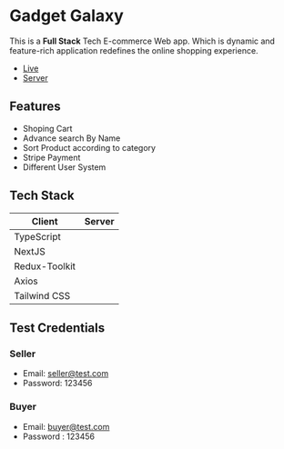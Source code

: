 
# Gadget Galaxy

This is a **Full Stack** Tech E-commerce Web app. Which is dynamic and feature-rich 
application redefines the online shopping experience.

- [Live](https://galaxy-gadget.vercel.app/)
- [Server](https://github.com/kmdshojib/gadget-galaxy-backend)
## Features

- Shoping Cart
- Advance search By Name
- Sort Product according to category
- Stripe Payment
- Different User System

## Tech Stack

| Client | Server |
| -------- | -------- |
| TypeScript| | NodeJs|
|NextJS| | ExpressJs|
|Redux-Toolkit| |TypeScript|
|Axios| |Mongoose ODM|
|Tailwind CSS| |MongoDB|


## Test Credentials

### Seller
- Email: seller@test.com
- Password: 123456

### Buyer

- Email: buyer@test.com
- Password : 123456